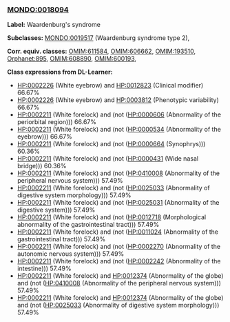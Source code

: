 
### [MONDO:0018094](http://purl.obolibrary.org/obo/MONDO_0018094)
**Label:** Waardenburg's syndrome

**Subclasses:** [MONDO:0019517](http://purl.obolibrary.org/obo/MONDO_0019517) (Waardenburg syndrome type 2), 

**Corr. equiv. classes:** [OMIM:611584](http://purl.obolibrary.org/obo/OMIM_611584), [OMIM:606662](http://purl.obolibrary.org/obo/OMIM_606662), [OMIM:193510](http://purl.obolibrary.org/obo/OMIM_193510), [Orphanet:895](http://www.orpha.net/ORDO/Orphanet_895), [OMIM:608890](http://purl.obolibrary.org/obo/OMIM_608890), [OMIM:600193](http://purl.obolibrary.org/obo/OMIM_600193), 

**Class expressions from DL-Learner:**

- [HP:0002226](http://purl.obolibrary.org/obo/HP_0002226) (White eyebrow) and [HP:0012823](http://purl.obolibrary.org/obo/HP_0012823) (Clinical modifier) 66.67%
- [HP:0002226](http://purl.obolibrary.org/obo/HP_0002226) (White eyebrow) and [HP:0003812](http://purl.obolibrary.org/obo/HP_0003812) (Phenotypic variability) 66.67%
- [HP:0002211](http://purl.obolibrary.org/obo/HP_0002211) (White forelock) and (not ([HP:0000606](http://purl.obolibrary.org/obo/HP_0000606) (Abnormality of the periorbital region))) 66.67%
- [HP:0002211](http://purl.obolibrary.org/obo/HP_0002211) (White forelock) and (not ([HP:0000534](http://purl.obolibrary.org/obo/HP_0000534) (Abnormality of the eyebrow))) 66.67%
- [HP:0002211](http://purl.obolibrary.org/obo/HP_0002211) (White forelock) and (not ([HP:0000664](http://purl.obolibrary.org/obo/HP_0000664) (Synophrys))) 60.36%
- [HP:0002211](http://purl.obolibrary.org/obo/HP_0002211) (White forelock) and (not ([HP:0000431](http://purl.obolibrary.org/obo/HP_0000431) (Wide nasal bridge))) 60.36%
- [HP:0002211](http://purl.obolibrary.org/obo/HP_0002211) (White forelock) and (not ([HP:0410008](http://purl.obolibrary.org/obo/HP_0410008) (Abnormality of the peripheral nervous system))) 57.49%
- [HP:0002211](http://purl.obolibrary.org/obo/HP_0002211) (White forelock) and (not ([HP:0025033](http://purl.obolibrary.org/obo/HP_0025033) (Abnormality of digestive system morphology))) 57.49%
- [HP:0002211](http://purl.obolibrary.org/obo/HP_0002211) (White forelock) and (not ([HP:0025031](http://purl.obolibrary.org/obo/HP_0025031) (Abnormality of the digestive system))) 57.49%
- [HP:0002211](http://purl.obolibrary.org/obo/HP_0002211) (White forelock) and (not ([HP:0012718](http://purl.obolibrary.org/obo/HP_0012718) (Morphological abnormality of the gastrointestinal tract))) 57.49%
- [HP:0002211](http://purl.obolibrary.org/obo/HP_0002211) (White forelock) and (not ([HP:0011024](http://purl.obolibrary.org/obo/HP_0011024) (Abnormality of the gastrointestinal tract))) 57.49%
- [HP:0002211](http://purl.obolibrary.org/obo/HP_0002211) (White forelock) and (not ([HP:0002270](http://purl.obolibrary.org/obo/HP_0002270) (Abnormality of the autonomic nervous system))) 57.49%
- [HP:0002211](http://purl.obolibrary.org/obo/HP_0002211) (White forelock) and (not ([HP:0002242](http://purl.obolibrary.org/obo/HP_0002242) (Abnormality of the intestine))) 57.49%
- [HP:0002211](http://purl.obolibrary.org/obo/HP_0002211) (White forelock) and [HP:0012374](http://purl.obolibrary.org/obo/HP_0012374) (Abnormality of the globe) and (not ([HP:0410008](http://purl.obolibrary.org/obo/HP_0410008) (Abnormality of the peripheral nervous system))) 57.49%
- [HP:0002211](http://purl.obolibrary.org/obo/HP_0002211) (White forelock) and [HP:0012374](http://purl.obolibrary.org/obo/HP_0012374) (Abnormality of the globe) and (not ([HP:0025033](http://purl.obolibrary.org/obo/HP_0025033) (Abnormality of digestive system morphology))) 57.49%


